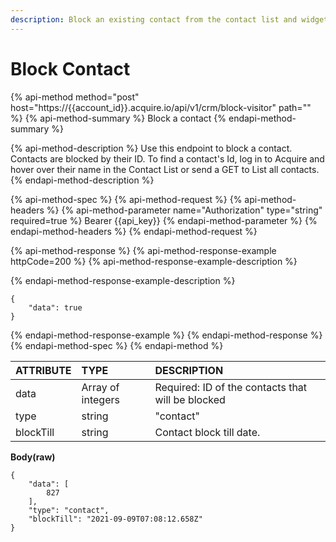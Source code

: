 ```yaml
---
description: Block an existing contact from the contact list and widget.
---
```


# Block Contact

{% api-method method="post" host="https://{{account\_id}}.acquire.io/api/v1/crm/block-visitor​" path="" %}
{% api-method-summary %}
Block a contact
{% endapi-method-summary %}

{% api-method-description %}
Use this endpoint to block a contact. Contacts are blocked by their ID. To find a contact's Id, log in to Acquire and hover over their name in the Contact List or send a GET to List all contacts.
{% endapi-method-description %}

{% api-method-spec %}
{% api-method-request %}
{% api-method-headers %}
{% api-method-parameter name="Authorization" type="string" required=true %}
Bearer {{api\_key}}
{% endapi-method-parameter %}
{% endapi-method-headers %}
{% endapi-method-request %}

{% api-method-response %}
{% api-method-response-example httpCode=200 %}
{% api-method-response-example-description %}

{% endapi-method-response-example-description %}

```
{
    "data": true
}
```
{% endapi-method-response-example %}
{% endapi-method-response %}
{% endapi-method-spec %}
{% endapi-method %}

| ATTRIBUTE | TYPE | DESCRIPTION |
| :--- | :--- | :--- |
| data | Array of integers | Required: ID of the contacts that will be blocked |
| type | string | "contact" |
| blockTill | string | Contact block till date. |

**Body\(raw\)**

```text
{
    "data": [
        827
    ],
    "type": "contact",
    "blockTill": "2021-09-09T07:08:12.658Z"
}
```

